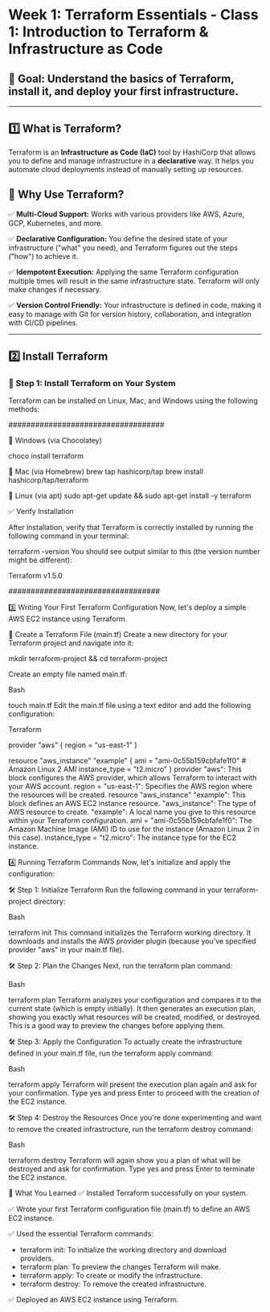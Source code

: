# Week 1: Terraform Essentials - Class 1: Introduction to Terraform & Infrastructure as Code

## 🎯 Goal: Understand the basics of Terraform, install it, and deploy your first infrastructure.

---

## 1️⃣ What is Terraform?

Terraform is an **Infrastructure as Code (IaC)** tool by HashiCorp that allows you to define and manage infrastructure in a **declarative** way. It helps you automate cloud deployments instead of manually setting up resources.

## 🚀 Why Use Terraform?

✅ **Multi-Cloud Support:** Works with various providers like AWS, Azure, GCP, Kubernetes, and more.

✅ **Declarative Configuration:** You define the desired state of your infrastructure ("what" you need), and Terraform figures out the steps ("how") to achieve it.

✅ **Idempotent Execution:** Applying the same Terraform configuration multiple times will result in the same infrastructure state. Terraform will only make changes if necessary.

✅ **Version Control Friendly:** Your infrastructure is defined in code, making it easy to manage with Git for version history, collaboration, and integration with CI/CD pipelines.

---

## 2️⃣ Install Terraform

### 🔧 Step 1: Install Terraform on Your System

Terraform can be installed on Linux, Mac, and Windows using the following methods:

###################################

 🔹 Windows (via Chocolatey)

   choco install terraform

🔹 Mac (via Homebrew)
  brew tap hashicorp/tap
  brew install hashicorp/tap/terraform
  
🔹 Linux (via apt)
   sudo apt-get update && sudo apt-get install -y terraform
   
✅ Verify Installation

After installation, verify that Terraform is correctly installed by running the following command in your terminal:


terraform -version
You should see output similar to this (the version number might be different):

Terraform v1.5.0

##################################

3️⃣ Writing Your First Terraform Configuration
Now, let's deploy a simple AWS EC2 instance using Terraform.

📄 Create a Terraform File (main.tf)
Create a new directory for your Terraform project and navigate into it:

 mkdir terraform-project && cd terraform-project

Create an empty file named main.tf:

Bash

touch main.tf
Edit the main.tf file using a text editor and add the following configuration:

Terraform

provider "aws" {
  region = "us-east-1"
}

resource "aws_instance" "example" {
  ami           = "ami-0c55b159cbfafe1f0" # Amazon Linux 2 AMI
  instance_type = "t2.micro"
}
provider "aws": This block configures the AWS provider, which allows Terraform to interact with your AWS account.
region = "us-east-1": Specifies the AWS region where the resources will be created.
resource "aws_instance" "example": This block defines an AWS EC2 instance resource.
"aws_instance": The type of AWS resource to create.
"example": A local name you give to this resource within your Terraform configuration.
ami = "ami-0c55b159cbfafe1f0": The Amazon Machine Image (AMI) ID to use for the instance (Amazon Linux 2 in this case).
instance_type = "t2.micro": The instance type for the EC2 instance.

4️⃣ Running Terraform Commands
Now, let's initialize and apply the configuration:

🛠️ Step 1: Initialize Terraform
Run the following command in your terraform-project directory:

Bash

terraform init
This command initializes the Terraform working directory. It downloads and installs the AWS provider plugin (because you've specified provider "aws" in your main.tf file).

🛠️ Step 2: Plan the Changes
Next, run the terraform plan command:

Bash

terraform plan
Terraform analyzes your configuration and compares it to the current state (which is empty initially). It then generates an execution plan, showing you exactly what resources will be created, modified, or destroyed. This is a good way to preview the changes before applying them.

🛠️ Step 3: Apply the Configuration
To actually create the infrastructure defined in your main.tf file, run the terraform apply command:

Bash

terraform apply
Terraform will present the execution plan again and ask for your confirmation. Type yes and press Enter to proceed with the creation of the EC2 instance.

🛠️ Step 4: Destroy the Resources
Once you're done experimenting and want to remove the created infrastructure, run the terraform destroy command:

Bash

terraform destroy
Terraform will again show you a plan of what will be destroyed and ask for confirmation. Type yes and press Enter to terminate the EC2 instance.

🎯 What You Learned
✅ Installed Terraform successfully on your system.

✅ Wrote your first Terraform configuration file (main.tf) to define an AWS EC2 instance.

✅ Used the essential Terraform commands:
* terraform init: To initialize the working directory and download providers.
* terraform plan: To preview the changes Terraform will make.
* terraform apply: To create or modify the infrastructure.
* terraform destroy: To remove the created infrastructure.

✅ Deployed an AWS EC2 instance using Terraform.

